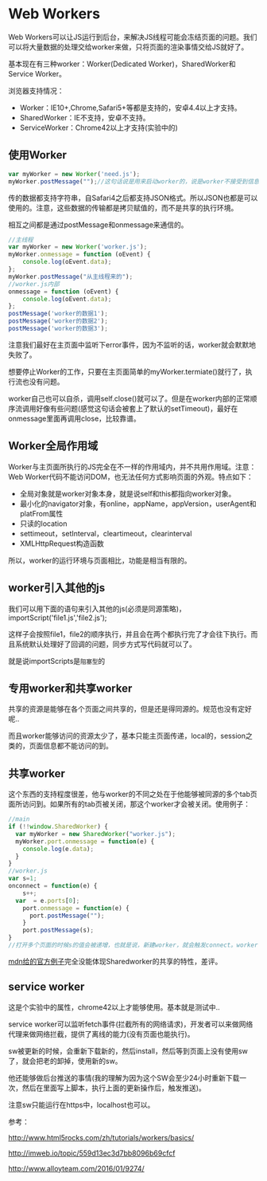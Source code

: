 # Web Workers
Web Workers可以让JS运行到后台，来解决JS线程可能会冻结页面的问题。我们可以将大量数据的处理交给worker来做，只将页面的渲染事情交给JS就好了。

基本现在有三种worker：Worker(Dedicated Worker)，SharedWorker和Service Worker。

浏览器支持情况：

 - Worker：IE10+,Chrome,Safari5+等都是支持的，安卓4.4以上才支持。
 - SharedWorker：IE不支持，安卓不支持。
 - ServiceWorker：Chrome42以上才支持(实验中的)

## 使用Worker

```javascript
var myWorker = new Worker('need.js');
myWorker.postMessage("");//这句话说是用来启动worker的，说是worker不接受到信息是不会触发的，但是Chrome好像只要new了就会执行..
```

传的数据都支持字符串，自Safari4之后都支持JSON格式。所以JSON也都是可以使用的。注意，这些数据的传输都是拷贝赋值的，而不是共享的执行环境。

相互之间都是通过postMessage和onmessage来通信的。

```javascript
//主线程
var myWorker = new Worker('worker.js');
myWorker.onmessage = function (oEvent) {
    console.log(oEvent.data);
};
myWorker.postMessage("从主线程来的");
//worker.js内部
onmessage = function (oEvent) {
    console.log(oEvent.data);
};
postMessage('worker的数据1');
postMessage('worker的数据2');
postMessage('worker的数据3');
```

注意我们最好在主页面中监听下error事件，因为不监听的话，worker就会默默地失败了。

想要停止Worker的工作，只要在主页面简单的myWorker.termiate()就行了，执行流也没有问题。

worker自己也可以自杀，调用self.close()就可以了。但是在worker内部的正常顺序流调用好像有些问题(感觉这句话会被套上了默认的setTimeout)，最好在onmessage里面再调用close，比较靠谱。

## Worker全局作用域
Worker与主页面所执行的JS完全在不一样的作用域内，并不共用作用域。注意：Web Worker代码不能访问DOM，也无法任何方式影响页面的外观。特点如下：

 - 全局对象就是worker对象本身，就是说self和this都指向worker对象。
 - 最小化的navigator对象，有online，appName，appVersion，userAgent和platFrom属性
 - 只读的location
 - settimeout，setInterval，cleartimeout，clearinterval
 - XMLHttpRequest构造函数

所以，worker的运行环境与页面相比，功能是相当有限的。

## worker引入其他的js
我们可以用下面的语句来引入其他的js(必须是同源策略)，importScript('file1.js','file2.js');

这样子会按照file1，file2的顺序执行，并且会在两个都执行完了才会往下执行。而且系统默认处理好了回调的问题，同步方式写代码就可以了。

就是说importScripts是`阻塞型`的

## 专用worker和共享worker
共享的资源是能够在各个页面之间共享的，但是还是得同源的。规范也没有定好呢..

而且worker能够访问的资源太少了，基本只能主页面传递，local的，session之类的，页面信息都不能访问的到。

## 共享worker
这个东西的支持程度很差，他与worker的不同之处在于他能够被同源的多个tab页面所访问到。如果所有的tab页被关闭，那这个worker才会被关闭。使用例子：

```javascript
//main
if (!!window.SharedWorker) {
  var myWorker = new SharedWorker("worker.js");
  myWorker.port.onmessage = function(e) {
    console.log(e.data);
  }
}
//worker.js
var s=1;
onconnect = function(e) {
	s++;
  var  = e.ports[0];
	port.onmessage = function(e) {
	  port.postMessage("");
	}
	port.postMessage(s);
}
//打开多个页面的时候s的值会被递增，也就是说，新建worker，就会触发connect。worker.js的内部变量是可以被各个tab访问到的。
```

[mdn给的官方例子](https://github.com/mdn/simple-shared-worker)完全没能体现Sharedworker的共享的特性，差评。

## service worker
这是个实验中的属性，chrome42以上才能够使用。基本就是测试中..

service worker可以监听fetch事件(拦截所有的网络请求)，开发者可以来做网络代理来做网络拦截，提供了离线的能力(没有页面也能执行)。

sw被更新的时候，会重新下载新的，然后install，然后等到页面上没有使用sw了，就会把老的卸掉，使用新的sw。

他还能够做后台推送的事情(我的理解为因为这个SW会至少24小时重新下载一次，然后在里面写上脚本，执行上面的更新操作后，触发推送)。

注意sw只能运行在https中，localhost也可以。

参考：

  http://www.html5rocks.com/zh/tutorials/workers/basics/

  http://imweb.io/topic/559d13ec3d7bb8096b69cfcf

  http://www.alloyteam.com/2016/01/9274/
